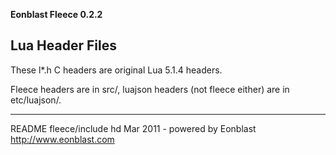 **Eonblast Fleece 0.2.2**

Lua Header Files
----------------

These l*.h C headers are original Lua 5.1.4 headers.

Fleece headers are in src/, luajson headers (not fleece either) are in etc/luajson/.

































_______________________________________________________________________________
README fleece/include hd Mar 2011 - powered by Eonblast http://www.eonblast.com